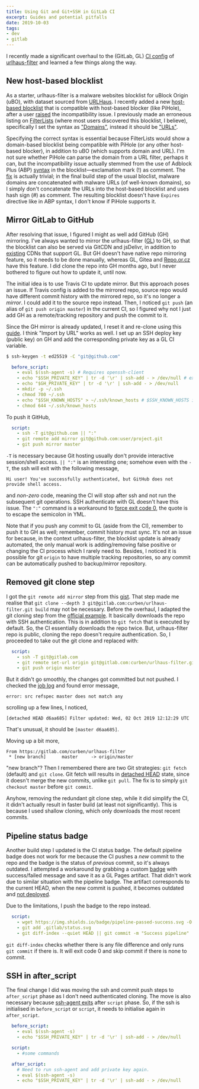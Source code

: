 ```yaml
---
title: Using Git and Git+SSH in GitLab CI
excerpt: Guides and potential pitfalls
date: 2019-10-03
tags:
- dev
- gitlab
---
```


I recently made a significant overhaul to the (GitLab, GL) [CI config](https://gitlab.com/curben/urlhaus-filter/blob/master/.gitlab-ci.yml) of [urlhaus-filter](https://gitlab.com/curben/urlhaus-filter) and learned a few things along the way.

## New host-based blocklist

As a starter, urlhaus-filter is a malware websites blocklist for uBlock Origin (uBO), with dataset sourced from [URLHaus](https://urlhaus.abuse.ch/). I recently added a new [host-based blocklist](https://gitlab.com/curben/urlhaus-filter#host-based-blocklist) that is compatible with host-based blocker (like PiHole), after a user [raised](https://gitlab.com/curben/urlhaus-filter/issues/5) the incompatibility issue. I previously made an erroneous listing on [FilterLists](https://filterlists.com/) (where most users discovered this blocklist, I believe), specifically I set the syntax as ["Domains"](https://github.com/collinbarrett/FilterLists/blob/6efb427042aad47a17ed06bafd970004dc675551/data/Syntax.json#L8-L9), instead it should be ["URLs"](https://github.com/collinbarrett/FilterLists/blob/6efb427042aad47a17ed06bafd970004dc675551/data/Syntax.json#L32-L33).

Specifying the correct syntax is essential because FilterLists would show a domain-based blocklist being compatible with PiHole (or any other host-based blocker), in addition to uBO (which supports domain and URL). I'm not sure whether PiHole can parse the domain from a URL filter, perhaps it can, but the incompatibility issue actually stemmed from the use of Adblock Plus (ABP) [syntax](https://help.eyeo.com/en/adblockplus/how-to-write-filters#special-comments) in the blocklist—exclamation mark (!) as comment. The [fix](https://gitlab.com/curben/urlhaus-filter/merge_requests/5) is actually trivial; in the final build step of the usual bloclist, malware domains are concatenated with malware URLs (of well-known domains), so I simply don't concatenate the URLs into the host-based blocklist and uses hash sign (#) as comment. The resulting blocklist doesn't have `Expires` directive like in ABP syntax, I don't know if PiHole supports it.

## Mirror GitLab to GitHub

After resolving that issue, I figured I might as well add GitHub (GH) mirroring. I've always wanted to mirror the urlhaus-filter ([GL](https://gitlab.com/curben/urlhaus-filter)) to GH, so that the blocklist can also be served via GitCDN and jsDelivr, in addition to [existing](https://gitlab.com/curben/urlhaus-filter#subscribe) CDNs that support GL. But GH doesn't have native repo mirroring feature, so it needs to be done manually, whereas GL, Gitea and [Repo.or.cz](https://repo.or.cz/) have this feature. I did clone the repo into GH months ago, but I never bothered to figure out how to update it, until now.

The initial idea is to use Travis CI to update mirror. But this approach poses an issue. If Travis config is added to the mirrored repo, source repo would have different commit history with the mirrored repo, so it's no longer a _mirror_. I could add it to the source repo instead. Then, I noticed `git push` (an alias of `git push origin master`) in the current CI, so I figured why not I just add GH as a remote/tracking repository and push the commit to it.

Since the GH mirror is already updated, I reset it and re-clone using this [guide](https://blog.cadena-it.com/linux-tips-how-to/how-to-properly-mirror-a-git-repository/). I think "Import by URL" works as well. I set up an SSH deploy key (public key) on GH and add the corresponding private key as a GL CI variable.

``` sh
$ ssh-keygen -t ed25519 -C "git@github.com"
```

``` yml
  before_script:
    - eval $(ssh-agent -s) # Requires openssh-client
    - echo "$SSH_PRIVATE_KEY" | tr -d '\r' | ssh-add - > /dev/null # existing GL deploy key
    - echo "$GH_PRIVATE_KEY" | tr -d '\r' | ssh-add - > /dev/null
    - mkdir -p ~/.ssh
    - chmod 700 ~/.ssh
    - echo "$SSH_KNOWN_HOSTS" > ~/.ssh/known_hosts # $SSH_KNOWN_HOSTS is output of "ssh-keyscan gitlab.com github.com"
    - chmod 644 ~/.ssh/known_hosts
```

To push it GitHub,

``` yml
  script:
    - ssh -T git@github.com || ":"
    - git remote add mirror git@github.com:user/project.git
    - git push mirror master
```

`-T` is necessary because Git hosting usually don't provide interactive session/shell access. `|| ":"` is an interesting one; somehow even with the `-T`, the ssh will exit with the following message,

```
Hi user! You've successfully authenticated, but GitHub does not provide shell access.
```

and _non-zero_ code, meaning the CI will stop after ssh and not run the subsequent git operations. SSH authenticate with GL doesn't have this issue. The `":"` command is a workaround to [force exit code 0](https://unix.fandom.com/wiki/Force_exit_code_0), the quote is to escape the semicolon in YML.

Note that if you push any commit to GL (aside from the CI), remember to push it to GH as well; remember, commit history must sync. It's not an issue for because, in the context urlhaus-filter, the blocklist update is already automated, the only manual work is adding/removing false positive or changing the CI process which I rarely need to. Besides, I noticed it is possible for git `origin` to have multiple tracking repositories, so any commit can be automatically pushed to backup/mirror repository.

## Removed git clone step

I got the `git remote add mirror` step from this [gist](https://gist.github.com/developius/c81f021eb5c5916013dc). That step made me realise that `git clone --depth 3 git@gitlab.com:curben/urlhaus-filter.git build` may not be necessary. Before the overhaul, I adapted the git cloning step from the [official example](https://gitlab.com/gitlab-examples/ssh-private-key/). It basically downloads the repo with SSH authentication. This is in addition to `git fetch` that is executed by default. So, the CI essentially downloads the repo twice. But, urlhaus-filter repo is public, cloning the repo doesn't require authentication. So, I proceeded to take out the git clone and replaced with:

``` yml
  script:
    - ssh -T git@gitlab.com
    - git remote set-url origin git@gitlab.com:curben/urlhaus-filter.git
    - git push origin master
```

But it didn't go smoothly, the changes got committed but not pushed. I checked the [job log](https://gitlab.com/curben/urlhaus-filter/-/jobs/309839816) and found error message,

```
error: src refspec master does not match any
```

scrolling up a few lines, I noticed,

```
[detached HEAD d6aa685] Filter updated: Wed, 02 Oct 2019 12:12:29 UTC
```

That's unusual, it should be `[master d6aa685]`.

Moving up a bit more,

```
From https://gitlab.com/curben/urlhaus-filter
 * [new branch]      master     -> origin/master
```

"new branch"? Then I remembered there are two Git strategies: `git fetch` (default) and `git clone`. Git fetch will results in [detached HEAD](https://www.atlassian.com/git/tutorials/syncing/git-fetch) state, since it doesn't merge the new commits, unlike `git pull`. The fix is to simply `git checkout master` before `git commit`.

Anyhow, removing the redundant git clone step, while it did simplify the CI, it didn't actually result in faster build (at least not significantly). This is because I used shallow cloning, which only downloads the most recent commits.

## Pipeline status badge

Another build step I updated is the CI status badge. The default pipeline badge does not work for me because the CI pushes a _new_ commit to the repo and the badge is the status of _previous_ commit, so it's always outdated. I attempted a workaround by grabbing a custom [badge](https://shields.io/) with success/failed message and save it as a GL Pages artifact. That didn't work due to similar situation with the pipeline badge. The artifact corresponds to the current HEAD, when the new commit is pushed, it becomes outdated and [not deployed](https://gitlab.com/gitlab-org/gitlab/issues/29257).

Due to the limitations, I push the badge to the repo instead.

``` yml
  script:
    - wget https://img.shields.io/badge/pipeline-passed-success.svg -O .gitlab/status.svg
    - git add .gitlab/status.svg
    - git diff-index --quiet HEAD || git commit -m "Success pipeline"
```

`git diff-index` checks whether there is any file difference and only runs `git commit` if there is. It will exit code 0 and skip commit if there is none to commit.

## SSH in after_script

The final change I did was moving the ssh and commit push steps to `after_script` phase as I don't need authenticated cloning. The move is also necessary because [ssh-agent exits](https://gitlab.com/gitlab-org/gitlab-runner/issues/1926) after `script` phase. So, if the ssh is initialised in `before_script` or `script`, it needs to initialise again in `after_script`.

``` yml
  before_script:
    - eval $(ssh-agent -s)
    - echo "$SSH_PRIVATE_KEY" | tr -d '\r' | ssh-add - > /dev/null

  script:
    - #some commands

  after_script:
    # Need to run ssh-agent and add private key again.
    - eval $(ssh-agent -s)
    - echo "$SSH_PRIVATE_KEY" | tr -d '\r' | ssh-add - > /dev/null
```
